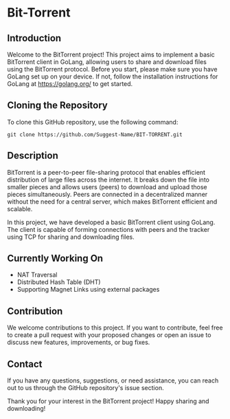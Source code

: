 ﻿# Bit-Torrent

## Introduction

Welcome to the BitTorrent project! This project aims to implement a basic BitTorrent client in GoLang, allowing users to share and download files using the BitTorrent protocol. Before you start, please make sure you have GoLang set up on your device. If not, follow the installation instructions for GoLang at https://golang.org/ to get started.

## Cloning the Repository

To clone this GitHub repository, use the following command:

```
git clone https://github.com/Suggest-Name/BIT-TORRENT.git
```

## Description

BitTorrent is a peer-to-peer file-sharing protocol that enables efficient distribution of large files across the internet. It breaks down the file into smaller pieces and allows users (peers) to download and upload those pieces simultaneously. Peers are connected in a decentralized manner without the need for a central server, which makes BitTorrent efficient and scalable.

In this project, we have developed a basic BitTorrent client using GoLang. The client is capable of forming connections with peers and the tracker using TCP for sharing and downloading files.

## Currently Working On

- NAT Traversal
- Distributed Hash Table (DHT)
- Supporting Magnet Links using external packages

## Contribution

We welcome contributions to this project. If you want to contribute, feel free to create a pull request with your proposed changes or open an issue to discuss new features, improvements, or bug fixes.

## Contact

If you have any questions, suggestions, or need assistance, you can reach out to us through the GitHub repository's issue section.

Thank you for your interest in the BitTorrent project! Happy sharing and downloading!
